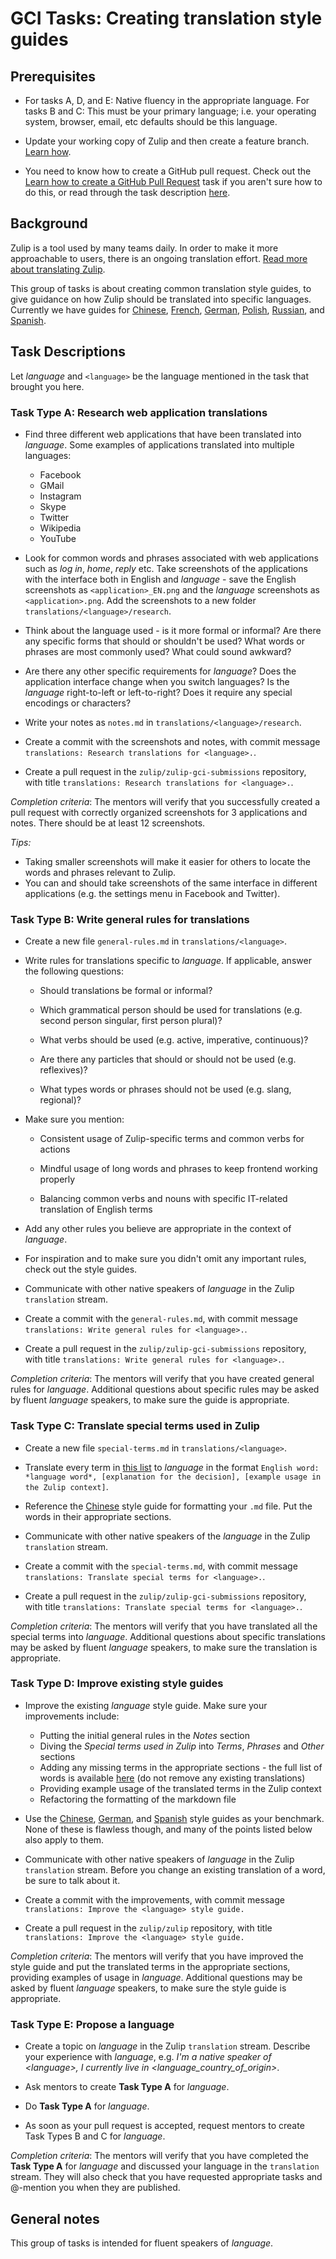# GCI Tasks: Creating translation style guides

## Prerequisites

* For tasks A, D, and E: Native fluency in the appropriate language. For
  tasks B and C: This must be your primary language; i.e. your operating
  system, browser, email, etc defaults should be this language.

* Update your working copy of Zulip and then create a feature branch. [Learn
  how](../../before-every-task.md).

* You need to know how to create a GitHub pull request. Check out the
  [Learn how to create a GitHub Pull Request](https://codein.withgoogle.com/dashboard/tasks/4884433561714688/)
  task if you aren't sure how to do this, or read through the task description
  [here](submit-a-pull-request.md).

## Background

Zulip is a tool used by many teams daily. In order to make it more approachable
to users, there is an ongoing translation effort. [Read more about translating
Zulip](https://zulip.readthedocs.io/en/latest/translating/index.html).

This group of tasks is about creating common translation style guides, to give
guidance on how Zulip should be translated into specific languages. Currently
we have guides for [Chinese](
https://zulip.readthedocs.io/en/latest/translating/chinese.html), [French](
https://zulip.readthedocs.io/en/latest/translating/french.html), [German](
https://zulip.readthedocs.io/en/latest/translating/german.html), [Polish](
https://zulip.readthedocs.io/en/latest/translating/polish.html), [Russian](
https://zulip.readthedocs.io/en/latest/translating/russian.html), and [Spanish](
https://zulip.readthedocs.io/en/latest/translating/spanish.html).

## Task Descriptions

Let *language* and `<language>` be the language mentioned in the task that
brought you here.

### Task Type A: Research web application translations

* Find three different web applications that have been translated into
*language*. Some examples of applications translated into multiple languages:
  * Facebook
  * GMail
  * Instagram
  * Skype
  * Twitter
  * Wikipedia
  * YouTube

* Look for common words and phrases associated with web applications such as
*log in*, *home*, *reply* etc. Take screenshots of the applications with the
interface both in English and *language* - save the English screenshots as
`<application>_EN.png` and the *language* screenshots as `<application>.png`.
Add the screenshots to a new folder `translations/<language>/research`.

* Think about the language used - is it more formal or informal? Are there any
specific forms that should or shouldn't be used? What words or phrases are most
commonly used? What could sound awkward?

* Are there any other specific requirements for *language*? Does the
application interface change when you switch languages? Is the *language*
right-to-left or left-to-right? Does it require any special encodings or
characters?

* Write your notes as `notes.md` in `translations/<language>/research`.

* Create a commit with the screenshots and notes, with commit message
`translations: Research translations for <language>.`.

* Create a pull request in the `zulip/zulip-gci-submissions` repository, with title
`translations: Research translations for <language>.`.

*Completion criteria*: The mentors will verify that you successfully created a
pull request with correctly organized screenshots for 3 applications and notes.
There should be at least 12 screenshots.

*Tips:*
* Taking smaller screenshots will make it easier for others to locate the
words and phrases relevant to Zulip.
* You can and should take screenshots of the same interface in different applications
(e.g. the settings menu in Facebook and Twitter).

### Task Type B: Write general rules for translations

* Create a new file `general-rules.md` in `translations/<language>`.

* Write rules for translations specific to *language*. If applicable, answer
the following questions:

  * Should translations be formal or informal?

  * Which grammatical person should be used for translations (e.g. second person
    singular, first person plural)?

  * What verbs should be used (e.g. active, imperative, continuous)?

  * Are there any particles that should or should not be used (e.g. reflexives)?

  * What types words or phrases should not be used (e.g. slang, regional)?

* Make sure you mention:

  * Consistent usage of Zulip-specific terms and common verbs for actions

  * Mindful usage of long words and phrases to keep frontend working properly

  * Balancing common verbs and nouns with specific IT-related translation of
  English terms

* Add any other rules you believe are appropriate in the context of *language*.

* For inspiration and to make sure you didn't omit any important rules,
check out the style guides.

* Communicate with other native speakers of *language* in the Zulip
`translation` stream.

* Create a commit with the `general-rules.md`, with commit message  `translations:
Write general rules for <language>.`.

* Create a pull request in the `zulip/zulip-gci-submissions` repository, with title
`translations: Write general rules for <language>.`.

*Completion criteria*: The mentors will verify that you have created general
rules for *language*. Additional questions about specific rules may be asked by
fluent *language* speakers, to make sure the guide is appropriate.

### Task Type C: Translate special terms used in Zulip

* Create a new file `special-terms.md` in `translations/<language>`.

* Translate every term in [this list](translation-terms.md) to *language* in
the format `English word: *language word*, [explanation for the
decision], [example usage in the Zulip context]`.

* Reference the [Chinese](https://zulip.readthedocs.io/en/latest/translating/chinese.html)
style guide for formatting your `.md` file. Put the words in their appropriate
sections.

* Communicate with other native speakers of the *language* in the Zulip
`translation` stream.

* Create a commit with the `special-terms.md`, with commit message  `translations:
Translate special terms for <language>.`.

* Create a pull request in the `zulip/zulip-gci-submissions` repository, with title
`translations: Translate special terms for <language>.`.

*Completion criteria*: The mentors will verify that you have translated all the
special terms into *language*. Additional questions about specific translations
may be asked by fluent *language* speakers, to make sure the translation is
appropriate.

### Task Type D: Improve existing style guides

* Improve the existing *language* style guide. Make sure your improvements include:

  * Putting the initial general rules in the *Notes* section
  * Diving the *Special terms used in Zulip* into *Terms*, *Phrases* and *Other*
  sections
  * Adding any missing terms in the appropriate sections - the full list of words
  is available [here](translation-terms.md) (do not remove any existing
  translations)
  * Providing example usage of the translated terms in the Zulip context
  * Refactoring the formatting of the markdown file

* Use the [Chinese](
https://zulip.readthedocs.io/en/latest/translating/chinese.html), [German](
https://zulip.readthedocs.io/en/latest/translating/german.html), and [Spanish](
https://zulip.readthedocs.io/en/latest/translating/spanish.html) style guides as
your benchmark. None of these is flawless though, and many of the
points listed below also apply to them.

* Communicate with other native speakers of *language* in the Zulip
`translation` stream. Before you change an existing translation of a word, be
sure to talk about it.

* Create a commit with the improvements, with commit message `translations:
Improve the <language> style guide.`

* Create a pull request in the `zulip/zulip` repository, with title `translations:
 Improve the <language> style guide.`

*Completion criteria*: The mentors will verify that you have improved the style
guide and put the translated terms in the appropriate sections, providing
examples of usage in *language*. Additional questions may be asked by fluent
*language* speakers, to make sure the style guide is appropriate.

### Task Type E: Propose a language

* Create a topic on *language* in the Zulip `translation` stream. Describe
your experience with *language*, e.g. *I'm a native speaker of \<language\>,
I currently live in \<language_country_of_origin\>*.

* Ask mentors to create **Task Type A** for *language*.

* Do **Task Type A** for *language*.

* As soon as your pull request is accepted, request mentors to create Task Types
B and C for *language*.

*Completion criteria*: The mentors will verify that you have completed the
**Task Type A** for *language* and discussed your language in the `translation`
stream. They will also check that you have requested appropriate tasks and
@-mention you when they are published.

## General notes

This group of tasks is intended for fluent speakers of *language*.
